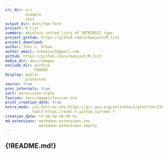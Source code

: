 ```yaml
---
src_dir: src
         example
         test
output_dir: docs/fpm-ford
project: M_list
summary: maintain sorted lists of INTRINSIC type
project_github: https://github.com/urbanjost/M_list
project_download:
author: John S. Urban
author_email: urbanjost@gmail.com
github: https://github.com/urbanjost/M_list
media_dir: docs/images
exclude_dir: archive
             FODDER
display: public
         protected
source: true
proc_internals: true
sort: permission-alpha
favicon: docs/images/favicon.ico
print_creation_date: true
extra_mods: iso_fortran_env:https://gcc.gnu.org/onlinedocs/gfortran/ISO_005fFORTRAN_005fENV.html
            tomlf:https://toml-f.github.io/toml-f
creation_date: %Y-%m-%d %H:%M %z
md_extensions: markdown.extensions.toc
               markdown.extensions.smarty
---
```

{!README.md!}
---
